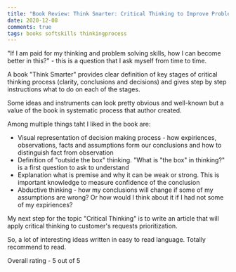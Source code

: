 ```yaml
---
title: "Book Review: Think Smarter: Critical Thinking to Improve Problem-Solving and Decision-Making Skills by Michael Kallet"
date: 2020-12-08
comments: true
tags: books softskills thinkingprocess
---
```

"If I am paid for my thinking and problem solving skills, how I can become better in this?" - this is a question that I ask myself from time to time. 

A book "Think Smarter" provides clear definition of key stages of critical thinking process (clarity, conclusions and decisions) and gives step by step instructions what to do on each of the stages. 

Some ideas and instruments can look pretty obvious and well-known but a value of the book in systematic process that author created. 

Among multiple things taht I liked in the book are:
- Visual representation of decision making process - how expiriences, observations, facts and assumptions form our conclusions and how to distinguish fact from observation
- Definition of "outside the box" thinking. "What is "the box" in thinking?" is a first question to ask to understand
- Explanation what is premise and why it can be weak or strong. This is important knowledge to measure confidence of the conclusion
- Abductive thinking - how my conclusions will change if some of my assumptions are wrong? Or how would I think about it if I had not some of my expiriences?

My next step for the topic "Critical Thinking" is to write an article that will apply critical thinking to customer's requests prioritization.

So, a lot of interesting ideas written in easy to read language. Totally recommend to read.

Overall rating - 5 out of 5 